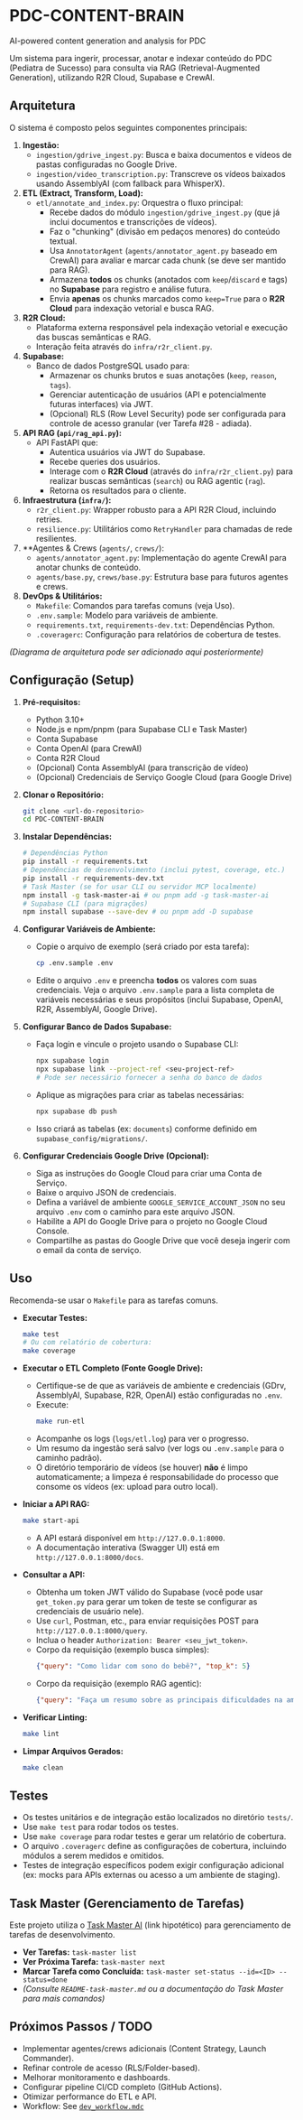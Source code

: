  # PDC-CONTENT-BRAIN

AI-powered content generation and analysis for PDC

<!-- Test comment to trigger deploy -->

Um sistema para ingerir, processar, anotar e indexar conteúdo do PDC (Pediatra de Sucesso) para consulta via RAG (Retrieval-Augmented Generation), utilizando R2R Cloud, Supabase e CrewAI.

## Arquitetura

O sistema é composto pelos seguintes componentes principais:

1.  **Ingestão:**
    *   `ingestion/gdrive_ingest.py`: Busca e baixa documentos e vídeos de pastas configuradas no Google Drive.
    *   `ingestion/video_transcription.py`: Transcreve os vídeos baixados usando AssemblyAI (com fallback para WhisperX).
2.  **ETL (Extract, Transform, Load):**
    *   `etl/annotate_and_index.py`: Orquestra o fluxo principal:
        *   Recebe dados do módulo `ingestion/gdrive_ingest.py` (que já inclui documentos e transcrições de vídeos).
        *   Faz o "chunking" (divisão em pedaços menores) do conteúdo textual.
        *   Usa `AnnotatorAgent` (`agents/annotator_agent.py` baseado em CrewAI) para avaliar e marcar cada chunk (se deve ser mantido para RAG).
        *   Armazena **todos** os chunks (anotados com `keep`/`discard` e tags) no **Supabase** para registro e análise futura.
        *   Envia **apenas** os chunks marcados como `keep=True` para o **R2R Cloud** para indexação vetorial e busca RAG.
3.  **R2R Cloud:**
    *   Plataforma externa responsável pela indexação vetorial e execução das buscas semânticas e RAG.
    *   Interação feita através do `infra/r2r_client.py`.
4.  **Supabase:**
    *   Banco de dados PostgreSQL usado para:
        *   Armazenar os chunks brutos e suas anotações (`keep`, `reason`, `tags`).
        *   Gerenciar autenticação de usuários (API e potencialmente futuras interfaces) via JWT.
        *   (Opcional) RLS (Row Level Security) pode ser configurada para controle de acesso granular (ver Tarefa #28 - adiada).
5.  **API RAG (`api/rag_api.py`):**
    *   API FastAPI que:
        *   Autentica usuários via JWT do Supabase.
        *   Recebe queries dos usuários.
        *   Interage com o **R2R Cloud** (através do `infra/r2r_client.py`) para realizar buscas semânticas (`search`) ou RAG agentic (`rag`).
        *   Retorna os resultados para o cliente.
6.  **Infraestrutura (`infra/`):**
    *   `r2r_client.py`: Wrapper robusto para a API R2R Cloud, incluindo retries.
    *   `resilience.py`: Utilitários como `RetryHandler` para chamadas de rede resilientes.
7.  **Agentes & Crews (`agents/`, `crews/`):
    *   `agents/annotator_agent.py`: Implementação do agente CrewAI para anotar chunks de conteúdo.
    *   `agents/base.py`, `crews/base.py`: Estrutura base para futuros agentes e crews.
8.  **DevOps & Utilitários:**
    *   `Makefile`: Comandos para tarefas comuns (veja Uso).
    *   `.env.sample`: Modelo para variáveis de ambiente.
    *   `requirements.txt`, `requirements-dev.txt`: Dependências Python.
    *   `.coveragerc`: Configuração para relatórios de cobertura de testes.

*(Diagrama de arquitetura pode ser adicionado aqui posteriormente)*

## Configuração (Setup)

1.  **Pré-requisitos:**
    *   Python 3.10+
    *   Node.js e npm/pnpm (para Supabase CLI e Task Master)
    *   Conta Supabase
    *   Conta OpenAI (para CrewAI)
    *   Conta R2R Cloud
    *   (Opcional) Conta AssemblyAI (para transcrição de vídeo)
    *   (Opcional) Credenciais de Serviço Google Cloud (para Google Drive)

2.  **Clonar o Repositório:**
    ```bash
    git clone <url-do-repositorio>
    cd PDC-CONTENT-BRAIN
    ```

3.  **Instalar Dependências:**
    ```bash
    # Dependências Python
    pip install -r requirements.txt
    # Dependências de desenvolvimento (inclui pytest, coverage, etc.)
    pip install -r requirements-dev.txt
    # Task Master (se for usar CLI ou servidor MCP localmente)
    npm install -g task-master-ai # ou pnpm add -g task-master-ai
    # Supabase CLI (para migrações)
    npm install supabase --save-dev # ou pnpm add -D supabase
    ```

4.  **Configurar Variáveis de Ambiente:**
    *   Copie o arquivo de exemplo (será criado por esta tarefa):
        ```bash
        cp .env.sample .env
        ```
    *   Edite o arquivo `.env` e preencha **todos** os valores com suas credenciais. Veja o arquivo `.env.sample` para a lista completa de variáveis necessárias e seus propósitos (inclui Supabase, OpenAI, R2R, AssemblyAI, Google Drive).

5.  **Configurar Banco de Dados Supabase:**
    *   Faça login e vincule o projeto usando o Supabase CLI:
        ```bash
        npx supabase login
        npx supabase link --project-ref <seu-project-ref>
        # Pode ser necessário fornecer a senha do banco de dados
        ```
    *   Aplique as migrações para criar as tabelas necessárias:
        ```bash
        npx supabase db push
        ```
    *   Isso criará as tabelas (ex: `documents`) conforme definido em `supabase_config/migrations/`.

6.  **Configurar Credenciais Google Drive (Opcional):**
    *   Siga as instruções do Google Cloud para criar uma Conta de Serviço.
    *   Baixe o arquivo JSON de credenciais.
    *   Defina a variável de ambiente `GOOGLE_SERVICE_ACCOUNT_JSON` no seu arquivo `.env` com o caminho para este arquivo JSON.
    *   Habilite a API do Google Drive para o projeto no Google Cloud Console.
    *   Compartilhe as pastas do Google Drive que você deseja ingerir com o email da conta de serviço.

## Uso

Recomenda-se usar o `Makefile` para as tarefas comuns.

*   **Executar Testes:**
    ```bash
    make test
    # Ou com relatório de cobertura:
    make coverage
    ```

*   **Executar o ETL Completo (Fonte Google Drive):**
    *   Certifique-se de que as variáveis de ambiente e credenciais (GDrv, AssemblyAI, Supabase, R2R, OpenAI) estão configuradas no `.env`.
    *   Execute:
        ```bash
        make run-etl
        ```
    *   Acompanhe os logs (`logs/etl.log`) para ver o progresso.
    *   Um resumo da ingestão será salvo (ver logs ou `.env.sample` para o caminho padrão).
    *   O diretório temporário de vídeos (se houver) **não** é limpo automaticamente; a limpeza é responsabilidade do processo que consome os vídeos (ex: upload para outro local).

*   **Iniciar a API RAG:**
    ```bash
    make start-api
    ```
    *   A API estará disponível em `http://127.0.0.1:8000`.
    *   A documentação interativa (Swagger UI) está em `http://127.0.0.1:8000/docs`.

*   **Consultar a API:**
    *   Obtenha um token JWT válido do Supabase (você pode usar `get_token.py` para gerar um token de teste se configurar as credenciais de usuário nele).
    *   Use `curl`, Postman, etc., para enviar requisições POST para `http://127.0.0.1:8000/query`.
    *   Inclua o header `Authorization: Bearer <seu_jwt_token>`.
    *   Corpo da requisição (exemplo busca simples):
        ```json
        {"query": "Como lidar com sono do bebê?", "top_k": 5}
        ```
    *   Corpo da requisição (exemplo RAG agentic):
        ```json
        {"query": "Faça um resumo sobre as principais dificuldades na amamentação.", "use_rag": true}
        ```

*   **Verificar Linting:**
    ```bash
    make lint
    ```

*   **Limpar Arquivos Gerados:**
    ```bash
    make clean
    ```

## Testes

*   Os testes unitários e de integração estão localizados no diretório `tests/`.
*   Use `make test` para rodar todos os testes.
*   Use `make coverage` para rodar testes e gerar um relatório de cobertura.
*   O arquivo `.coveragerc` define as configurações de cobertura, incluindo módulos a serem medidos e omitidos.
*   Testes de integração específicos podem exigir configuração adicional (ex: mocks para APIs externas ou acesso a um ambiente de staging).

## Task Master (Gerenciamento de Tarefas)

Este projeto utiliza o [Task Master AI](https://github.com/your-repo/task-master-ai) (link hipotético) para gerenciamento de tarefas de desenvolvimento.

*   **Ver Tarefas:** `task-master list`
*   **Ver Próxima Tarefa:** `task-master next`
*   **Marcar Tarefa como Concluída:** `task-master set-status --id=<ID> --status=done`
*   *(Consulte `README-task-master.md` ou a documentação do Task Master para mais comandos)*

## Próximos Passos / TODO

*   Implementar agentes/crews adicionais (Content Strategy, Launch Commander).
*   Refinar controle de acesso (RLS/Folder-based).
*   Melhorar monitoramento e dashboards.
*   Configurar pipeline CI/CD completo (GitHub Actions).
*   Otimizar performance do ETL e API. 
*   Workflow: See [`dev_workflow.mdc`](mdc:.cursor/rules/dev_workflow.mdc) 